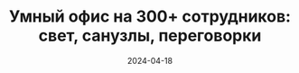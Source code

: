---
title: 'Умный офис на 300+ сотрудников: свет, санузлы, переговорки'
url: https://habr.com/ru/companies/wirenboard/articles/808543/
cover: /img/articles/smart_office_minsk.webp
date: 2024-04-18
category: business_objects
---